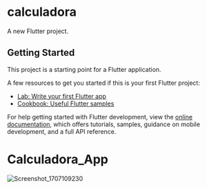 # calculadora

A new Flutter project.

## Getting Started

This project is a starting point for a Flutter application.

A few resources to get you started if this is your first Flutter project:

- [Lab: Write your first Flutter app](https://docs.flutter.dev/get-started/codelab)
- [Cookbook: Useful Flutter samples](https://docs.flutter.dev/cookbook)

For help getting started with Flutter development, view the
[online documentation](https://docs.flutter.dev/), which offers tutorials,
samples, guidance on mobile development, and a full API reference.
# Calculadora_App
![Screenshot_1707109230](https://github.com/albinrk10/Calculadora_App/assets/79820950/ac3f590f-41d8-4b36-a372-58c953f3ad04)
